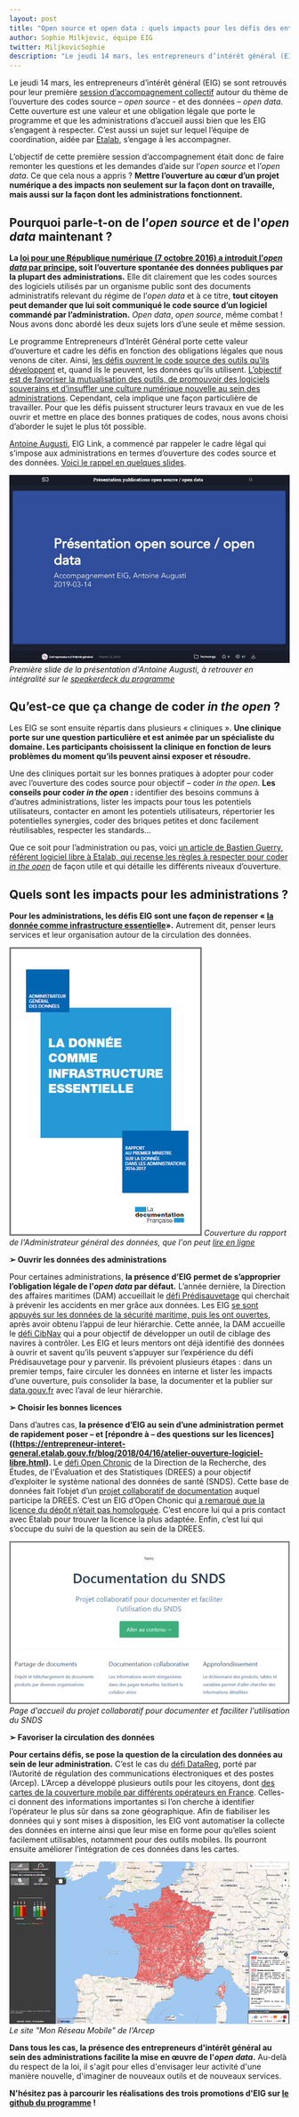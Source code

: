 ```yaml
---
layout: post
title: "Open source et open data : quels impacts pour les défis des entrepreneurs d'intérêt général ?"
author: Sophie Milkjovic, équipe EIG
twitter: MiljkovicSophie
description: "Le jeudi 14 mars, les entrepreneurs d’intérêt général (EIG) se sont retrouvés pour leur première session d’accompagnement collectif autour du thème de l’ouverture des codes source – « open source » -  et des données – « open data ». Voici pourquoi on en parle et ce que cela change quand on mène un projet numérique porté au sein d'une administration."
---
```


Le jeudi 14 mars, les entrepreneurs d’intérêt général (EIG) se sont retrouvés pour leur première [session d’accompagnement collectif](https://entrepreneur-interet-general.etalab.gouv.fr/accompagnement.html) autour du thème de l’ouverture des codes source – *open source* -  et des données – *open data*. Cette ouverture est une valeur et une obligation légale que porte le programme et que les administrations d’accueil aussi bien que les EIG s’engagent à respecter. C’est aussi un sujet sur lequel l’équipe de coordination, aidée par [Etalab](https://www.etalab.gouv.fr/), s’engage à les accompagner. 

L’objectif de cette première session d’accompagnement était donc de faire remonter les questions et les demandes d’aide sur l’*open source* et l’*open data*. Ce que cela nous a appris ? **Mettre l’ouverture au cœur d’un projet numérique a des impacts non seulement sur la façon dont on travaille, mais aussi sur la façon dont les administrations fonctionnent.**


## Pourquoi parle-t-on de l’*open source* et de l'*open data* maintenant&nbsp;?


**La [loi pour une République numérique (7 octobre 2016) a introduit l’*open data* par principe](https://www.etalab.gouv.fr/comment-etalab-aide-les-administrations-a-ouvrir-leurs-donnees), soit l’ouverture spontanée des données publiques par la plupart des administrations.** Elle dit clairement que les codes sources des logiciels utilisés par un organisme public sont des documents administratifs relevant du régime de l’*open data* et à ce titre, **tout citoyen peut demander que lui soit communiqué le code source d’un logiciel commandé par l’administration.** *Open data*, *open source*, même combat ! Nous avons donc abordé les deux sujets lors d’une seule et même session. 

Le programme Entrepreneurs d’Intérêt Général porte cette valeur d’ouverture et cadre les défis en fonction des obligations légales que nous venons de citer. Ainsi, [les défis ouvrent le code source des outils qu’ils développent](https://entrepreneur-interet-general.etalab.gouv.fr/blog/2018/11/14/administrations-eig-et-logiciel-libre.html) et, quand ils le peuvent, les données qu’ils utilisent. [L’objectif est de favoriser la mutualisation des outils, de promouvoir des logiciels souverains et d’insuffler une culture numérique nouvelle au sein des administrations](https://www.ccomptes.fr/sites/default/files/2018-01/04-Amplifier-modernisation-numerique-Etat-Tome-1.pdf). Cependant, cela implique une façon particulière de travailler. Pour que les défis puissent structurer leurs travaux en vue de les ouvrir et mettre en place des bonnes pratiques de codes, nous avons choisi d’aborder le sujet le plus tôt possible. 

[Antoine Augusti](https://entrepreneur-interet-general.etalab.gouv.fr/communaute/2018/antoine-augusti.html), EIG Link, a commencé par rappeler le cadre légal qui s’impose aux administrations en termes d’ouverture des codes source et des données. [Voici le rappel en quelques slides](https://speakerdeck.com/eig2018/open-data). 

![Un grand rectangle bleu sur lequel se détache le titre en blanc : "présentation open source / open data](/img/blog/presentation-open-antoine-augusti.png)
_Première slide de la présentation d'Antoine Augusti, à retrouver en intégralité sur le [speakerdeck du programme](https://speakerdeck.com/eig2018/)_

## Qu’est-ce que ça change de coder *in the open*&nbsp;?


Les EIG se sont ensuite répartis dans plusieurs « cliniques ». **Une clinique porte sur une question particulière et est animée par un spécialiste du domaine. Les participants choisissent la clinique en fonction de leurs problèmes du moment qu’ils peuvent ainsi exposer et résoudre.** 

Une des cliniques portait sur les bonnes pratiques à adopter pour coder avec l’ouverture des codes source pour objectif – coder *in the open*. **Les conseils pour coder *in the open* :** identifier des besoins communs à d’autres administrations, lister les impacts pour tous les potentiels utilisateurs, contacter en amont les potentiels utilisateurs, répertorier les potentielles synergies, coder des briques petites et donc facilement réutilisables, respecter les standards…

Que ce soit pour l’administration ou pas, voici [un article de Bastien Guerry, référent logiciel libre à Etalab, qui recense les règles à respecter pour coder *in the open*](https://github.com/etalab/ouverture-des-codes-sources-publics) de façon utile et qui détaille les différents niveaux d’ouverture.


## Quels sont les impacts pour les administrations&nbsp;? 


**Pour les administrations, les défis EIG sont une façon de repenser « [la donnée comme infrastructure essentielle](https://www.etalab.gouv.fr/rapport-2016-1017-de-ladministrateur-general-des-donnees-la-donnee-comme-infrastructure-essentielle)».** Autrement dit, penser leurs services et leur organisation autour de la circulation des données. 

![Un grand rectangle blance sur lequel se détachent trois carrés bleus. L'un, plus gros, plus clair et central, comporte le titre en blanc : "la donnée comme infrastructure essentielle". Un autre, en haut à gauche, plus foncé, comporte la mention "administrateur général des données. Le troisième, en bas à droite, plus foncé aussi, comporte la mention "rapport au premier ministre sur la donnée dans les administrations 2016-2017.](/img/blog/rapport-agd.png)
_Couverture du rapport de l'Administrateur général des données, que l'on peut [lire en ligne](https://www.etalab.gouv.fr/wp-content/uploads/2018/04/RapportAGD_2016-2017_web.pdf)_

**➢	Ouvrir les données des administrations**

Pour certaines administrations, **la présence d’EIG permet de s’approprier l’obligation légale de l’*open data* par défaut.** L’année dernière, la Direction des affaires maritimes (DAM) accueillait le [défi Prédisauvetage](https://entrepreneur-interet-general.etalab.gouv.fr/defis/2018/donneesauvetagemaritime.html) qui cherchait à prévenir les accidents en mer grâce aux données. Les EIG [se sont appuyés sur les données de la sécurité maritime, puis les ont ouvertes](https://www.data.gouv.fr/fr/datasets/operations-coordonnees-par-les-cross/), après avoir obtenu l’appui de leur hiérarchie. Cette année, la DAM accueille le [défi CibNav](https://entrepreneur-interet-general.etalab.gouv.fr/defis/2019/cibnav.html) qui a pour objectif de développer un outil de ciblage des navires à contrôler. Les EIG et leurs mentors ont déjà identifié des données à ouvrir et savent qu’ils peuvent s’appuyer sur l’expérience du défi Prédisauvetage pour y parvenir. Ils prévoient plusieurs étapes : dans un premier temps, faire circuler les données en interne et lister les impacts d’une ouverture, puis consolider la base, la documenter et la publier sur [data.gouv.fr](https://www.data.gouv.fr/) avec l’aval de leur hiérarchie. 

**➢	Choisir les bonnes licences**

Dans d’autres cas, **la présence d’EIG au sein d’une administration permet de rapidement poser – et [répondre à – des questions sur les licences]((https://entrepreneur-interet-general.etalab.gouv.fr/blog/2018/04/16/atelier-ouverture-logiciel-libre.html).** Le [défi Open Chronic](https://entrepreneur-interet-general.etalab.gouv.fr/defis/2019/openchronic.html) de la Direction de la Recherche, des Études, de l'Évaluation et des Statistiques (DREES) a pour objectif d’exploiter le système national des données de santé (SNDS). Cette base de données fait l’objet d’un [projet collaboratif de documentation](https://github.com/indsante/Documentation-SNDS) auquel participe la DREES. C’est un EIG d’Open Chonic qui [a remarqué que la licence du dépôt n’était pas homologuée](https://github.com/indsante/Documentation-SNDS/issues/3). C’est encore lui qui a pris contact avec Etalab pour trouver la licence la plus adaptée. Enfin, c’est lui qui s’occupe du suivi de la question au sein de la DREES. 

![Une page d'accueil de site qui titre "Documentation du SNDS" et propose d'aller au contenu. En dessous, elle présente trois rubrique : "partage de documents", "documentation collaborative" et "approfondissement"](/img/blog/documentation-snds.png)
_Page d'accueil du projet collaboratif pour documenter et faciliter l'utilisation du SNDS_

**➢	Favoriser la circulation des données**

**Pour certains défis, se pose la question de la circulation des données au sein de leur administration.** C’est le cas du [défi DataReg](https://entrepreneur-interet-general.etalab.gouv.fr/defis/2019/datareg.html), porté par l’Autorité de régulation des communications électroniques et des postes (Arcep). L’Arcep a développé plusieurs outils pour les citoyens, dont [des cartes de la couverture mobile par différents opérateurs en France](https://www.monreseaumobile.fr/). Celles-ci donnent des informations importantes si l’on cherche à identifier l’opérateur le plus sûr dans sa zone géographique. Afin de fiabiliser les données qui y sont mises à disposition, les EIG vont automatiser la collecte des données en interne ainsi que leur mise en forme pour qu’elles soient facilement utilisables, notamment pour des outils mobiles. Ils pourront ensuite améliorer l’intégration de ces données dans les cartes. 

![Une page de site sur laquelle on voit une carte de la France recouverte de points rouges qui vont de denses à très denses. A gauche, une bande noire étroite, mais qui se déploie sur toute la hauteur de la page. Elle contient quatre onglets et deux petits graphiques.](/img/blog/mon-reseau-mobile.png)
_Le site "Mon Réseau Mobile" de l'Arcep_

**Dans tous les cas, la présence des entrepreneurs d'intérêt général au sein des administrations facilite la mise en œuvre de l'*open data*.** Au-delà du respect de la loi, il s'agit pour elles d'envisager leur activité d'une manière nouvelle, d'imaginer de nouveaux outils et de nouveaux services. 

**N'hésitez pas à parcourir les réalisations des trois promotions d'EIG sur [le github du programme](https://github.com/entrepreneur-interet-generalhttps://github.com/entrepreneur-interet-general) !**
